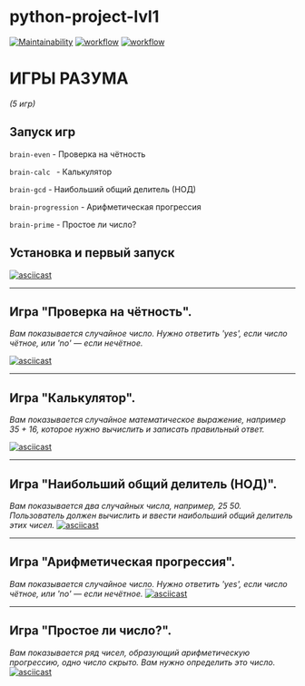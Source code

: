 # python-project-lvl1

[![Maintainability](https://api.codeclimate.com/v1/badges/a99a88d28ad37a79dbf6/maintainability)](https://codeclimate.com/github/DzmitrySha/python-project-lvl1)
[![workflow](https://github.com/DzmitrySha/python-project-lvl1/actions/workflows/github-actions-demo.yml/badge.svg)](https://github.com/DzmitrySha/python-project-lvl1/actions/workflows/github-actions-demo.yml)
[![workflow](https://github.com/DzmitrySha/python-project-lvl1/actions/workflows/hexlet-check.yml/badge.svg)](https://github.com/DzmitrySha/python-project-lvl1/actions/workflows/hexlet-check.yml)

# ИГРЫ РАЗУМА 
_(5 игр)_

## Запуск игр

```brain-even``` - Проверка на чётность

```brain-calc ``` - Калькулятор

```brain-gcd``` - Наибольший общий делитель (НОД)

```brain-progression``` - Арифметическая прогрессия

```brain-prime``` - Простое ли число?


## Установка и первый запуск

[![asciicast](https://asciinema.org/a/GKm712TAiSBUmyhKE46anFVhb.png)](https://asciinema.org/a/GKm712TAiSBUmyhKE46anFVhb)


---
## Игра "Проверка на чётность".

_Вам показывается случайное число. Нужно ответить 'yes', если число чётное, или 'no' — если нечётное._

[![asciicast](https://asciinema.org/a/fngJIAZzVV1kSx5QOzwmlt8L0.png)](https://asciinema.org/a/fngJIAZzVV1kSx5QOzwmlt8L0)


---
## Игра "Калькулятор".

_Вам показывается случайное математическое выражение, например 35 + 16, которое нужно вычислить и записать правильный ответ._

[![asciicast](https://asciinema.org/a/I8ppUB2XOdxkqwIWXyVhdFDTv.png)](https://asciinema.org/a/I8ppUB2XOdxkqwIWXyVhdFDTv)


---
## Игра "Наибольший общий делитель (НОД)".

_Вам показывается два случайных числа, например, 25 50. Пользователь должен вычислить и ввести наибольший общий делитель этих чисел._
[![asciicast](https://asciinema.org/a/bZn2hRGfVLbCxhGwS6TnwPKJZ.png)](https://asciinema.org/a/bZn2hRGfVLbCxhGwS6TnwPKJZ)


---
## Игра "Арифметическая прогрессия". 

_Вам показывается случайное число. Нужно ответить 'yes', если число чётное, или 'no' — если нечётное._
[![asciicast](https://asciinema.org/a/sUWMSxO3igT9lCYbJ5QaQpRes.png)](https://asciinema.org/a/sUWMSxO3igT9lCYbJ5QaQpRes)


---
## Игра "Простое ли число?".

_Вам показывается ряд чисел, образующий арифметическую прогрессию, одно число скрыто. Вам нужно определить это число._
[![asciicast](https://asciinema.org/a/iNGHQepWDZchlzGdys6W3p87r.png)](https://asciinema.org/a/iNGHQepWDZchlzGdys6W3p87r)
